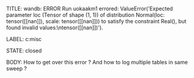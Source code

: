 TITLE:
wandb: ERROR Run uokaakm1 errored: ValueError('Expected parameter loc (Tensor of shape (1, 1)) of distribution Normal(loc: tensor([[nan]]), scale: tensor([[nan]])) to satisfy the constraint Real(), but found invalid values:\ntensor([[nan]])').

LABEL:
c:misc

STATE:
closed

BODY:
How to get over this error ? And how to log multiple tables in same sweep ?


